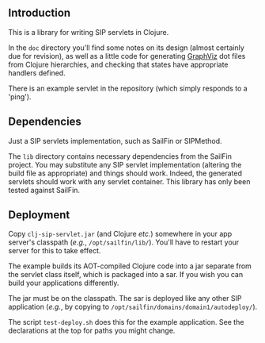 ## Introduction 

This is a library for writing SIP servlets in Clojure.

In the `doc` directory you'll find some notes on its design (almost certainly
due for revision), as well as a little code for generating
[GraphViz](http://graphviz.org "GraphViz") dot files from Clojure hierarchies,
and checking that states have appropriate handlers defined.
 
There is an example servlet in the repository (which simply responds to a
'ping').

## Dependencies

Just a SIP servlets implementation, such as SailFin or SIPMethod.

The `lib` directory contains necessary dependencies from the SailFin project.
You may substitute any SIP servlet implementation (altering the build file as
appropriate) and things should work. Indeed, the generated servlets should work
with any servlet container. This library has only been tested against SailFin.

## Deployment

Copy `clj-sip-servlet.jar` (and Clojure *etc.*) somewhere in your app server's
classpath (*e.g.*, `/opt/sailfin/lib/`). You'll have to restart your server for
this to take effect.

The example builds its AOT-compiled Clojure code into a jar separate from the
servlet class itself, which is packaged into a sar. If you wish you can build
your applications differently.

The jar must be on the classpath. The sar is deployed like any other SIP
application (*e.g.*, by copying to `/opt/sailfin/domains/domain1/autodeploy/`).

The script `test-deploy.sh` does this for the example application. See the
declarations at the top for paths you might change.
